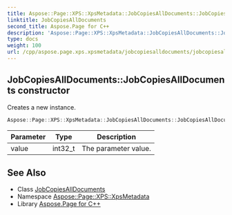 ```yaml
---
title: Aspose::Page::XPS::XpsMetadata::JobCopiesAllDocuments::JobCopiesAllDocuments constructor
linktitle: JobCopiesAllDocuments
second_title: Aspose.Page for C++
description: 'Aspose::Page::XPS::XpsMetadata::JobCopiesAllDocuments::JobCopiesAllDocuments constructor. Creates a new instance in C++.'
type: docs
weight: 100
url: /cpp/aspose.page.xps.xpsmetadata/jobcopiesalldocuments/jobcopiesalldocuments/
---
```

## JobCopiesAllDocuments::JobCopiesAllDocuments constructor


Creates a new instance.

```cpp
Aspose::Page::XPS::XpsMetadata::JobCopiesAllDocuments::JobCopiesAllDocuments(int32_t value)
```


| Parameter | Type | Description |
| --- | --- | --- |
| value | int32_t | The parameter value. |

## See Also

* Class [JobCopiesAllDocuments](../)
* Namespace [Aspose::Page::XPS::XpsMetadata](../../)
* Library [Aspose.Page for C++](../../../)
